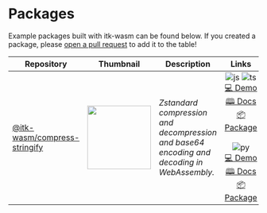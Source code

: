 # Packages

Example packages built with itk-wasm can be found below. If you created a
package, please [open a pull
request](https://github.com/InsightSoftwareConsortium/itk-wasm/compare) to add it to the table!

| <img width=100/> Repository | <img width=128/>Thumbnail | <img width=250/> Description | <img width=200/> Links |
|-----------------------------|:----------------:|------------------------------|:----------------------:|
| [@itk-wasm/compress-stringify][compress-stringify-repo] | <img src="/_static/packages/compress-stringify.png" width="128" /> | *Zstandard compression and decompression and base64 encoding and decoding in WebAssembly.* | ![js][js-logo] ![ts][ts-logo] <br/>[💻 Demo][compress-stringify-demo-js] <br/>[🕮 Docs][compress-stringify-docs-js] <br/>[📦 Package][compress-stringify-package-js] <br/> <br/> ![py][py-logo] <br/>[💻 Demo][compress-stringify-demo-py] <br/>[🕮 Docs][compress-stringify-docs-py] <br/>[📦 Package][compress-stringify-package-py] |

[js-logo]: /_static/javascript-logo.svg
[ts-logo]: /_static/typescript-logo.svg
[py-logo]: /_static/python.svg

[compress-stringify-repo]: https://github.com/InsightSoftwareConsortium/itk-wasm/tree/main/packages/compress-stringify
[compress-stringify-demo-js]: https://itk-compress-stringify-app.on.fleek.co/
[compress-stringify-docs-js]: https://itk-compress-stringify-docs.on.fleek.co/
[compress-stringify-package-js]: https://www.npmjs.com/package/@itk-wasm/compress-stringify>
[compress-stringify-demo-py]: https://itk-compress-stringify-py-app.on.fleek.co/
[compress-stringify-docs-py]: https://itk-wasm-compress-stringify-python-docs.on.fleek.co/
[compress-stringify-package-py]: https://pypi.org/project/itkwasm-compress-stringify/
